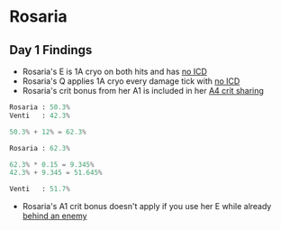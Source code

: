 # Rosaria

## Day 1 Findings

* Rosaria's E is 1A cryo on both hits and has [no ICD](https://imgur.com/vpy8JVR)
* Rosaria's Q applies 1A cryo every damage tick with [no ICD](https://imgur.com/jwQ4MTn)
* Rosaria's crit bonus from her A1 is included in her [A4 crit sharing](https://imgur.com/Gvmc6pN)

```python
Rosaria : 50.3%
Venti   : 42.3%

50.3% + 12% = 62.3%

Rosaria : 62.3%

62.3% * 0.15 = 9.345%
42.3% + 9.345 = 51.645%

Venti   : 51.7%
```

* Rosaria's A1 crit bonus doesn't apply if you use her E while already [behind an enemy](https://imgur.com/Ye5ro0C)

